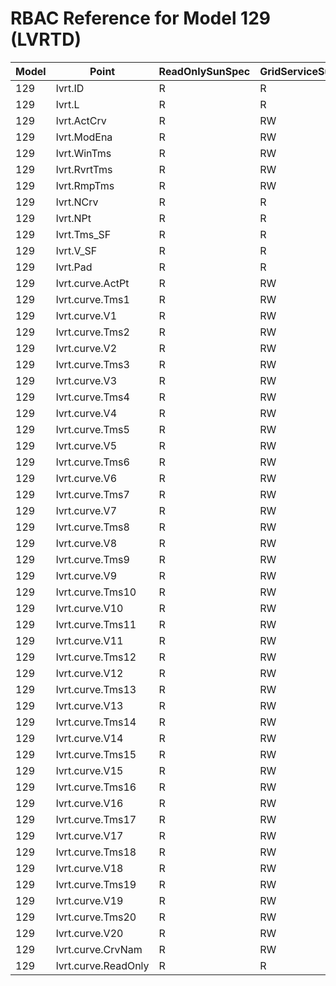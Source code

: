 # RBAC Reference for Model 129 (LVRTD)

| Model | Point | ReadOnlySunSpec | GridServiceSunSpec | NetworkAdministratorSunSpec | SuperAdministratorSpec | 
|-------|-------|------------------|---------------------|------------------|--------------------|
| 129 | lvrt.ID | R | R | R | R |
| 129 | lvrt.L | R | R | R | R |
| 129 | lvrt.ActCrv | R | RW | R | RW |
| 129 | lvrt.ModEna | R | RW | R | RW |
| 129 | lvrt.WinTms | R | RW | R | RW |
| 129 | lvrt.RvrtTms | R | RW | R | RW |
| 129 | lvrt.RmpTms | R | RW | R | RW |
| 129 | lvrt.NCrv | R | R | R | R |
| 129 | lvrt.NPt | R | R | R | R |
| 129 | lvrt.Tms_SF | R | R | R | R |
| 129 | lvrt.V_SF | R | R | R | R |
| 129 | lvrt.Pad | R | R | R | R |
| 129 | lvrt.curve.ActPt | R | RW | R | RW |
| 129 | lvrt.curve.Tms1 | R | RW | R | RW |
| 129 | lvrt.curve.V1 | R | RW | R | RW |
| 129 | lvrt.curve.Tms2 | R | RW | R | RW |
| 129 | lvrt.curve.V2 | R | RW | R | RW |
| 129 | lvrt.curve.Tms3 | R | RW | R | RW |
| 129 | lvrt.curve.V3 | R | RW | R | RW |
| 129 | lvrt.curve.Tms4 | R | RW | R | RW |
| 129 | lvrt.curve.V4 | R | RW | R | RW |
| 129 | lvrt.curve.Tms5 | R | RW | R | RW |
| 129 | lvrt.curve.V5 | R | RW | R | RW |
| 129 | lvrt.curve.Tms6 | R | RW | R | RW |
| 129 | lvrt.curve.V6 | R | RW | R | RW |
| 129 | lvrt.curve.Tms7 | R | RW | R | RW |
| 129 | lvrt.curve.V7 | R | RW | R | RW |
| 129 | lvrt.curve.Tms8 | R | RW | R | RW |
| 129 | lvrt.curve.V8 | R | RW | R | RW |
| 129 | lvrt.curve.Tms9 | R | RW | R | RW |
| 129 | lvrt.curve.V9 | R | RW | R | RW |
| 129 | lvrt.curve.Tms10 | R | RW | R | RW |
| 129 | lvrt.curve.V10 | R | RW | R | RW |
| 129 | lvrt.curve.Tms11 | R | RW | R | RW |
| 129 | lvrt.curve.V11 | R | RW | R | RW |
| 129 | lvrt.curve.Tms12 | R | RW | R | RW |
| 129 | lvrt.curve.V12 | R | RW | R | RW |
| 129 | lvrt.curve.Tms13 | R | RW | R | RW |
| 129 | lvrt.curve.V13 | R | RW | R | RW |
| 129 | lvrt.curve.Tms14 | R | RW | R | RW |
| 129 | lvrt.curve.V14 | R | RW | R | RW |
| 129 | lvrt.curve.Tms15 | R | RW | R | RW |
| 129 | lvrt.curve.V15 | R | RW | R | RW |
| 129 | lvrt.curve.Tms16 | R | RW | R | RW |
| 129 | lvrt.curve.V16 | R | RW | R | RW |
| 129 | lvrt.curve.Tms17 | R | RW | R | RW |
| 129 | lvrt.curve.V17 | R | RW | R | RW |
| 129 | lvrt.curve.Tms18 | R | RW | R | RW |
| 129 | lvrt.curve.V18 | R | RW | R | RW |
| 129 | lvrt.curve.Tms19 | R | RW | R | RW |
| 129 | lvrt.curve.V19 | R | RW | R | RW |
| 129 | lvrt.curve.Tms20 | R | RW | R | RW |
| 129 | lvrt.curve.V20 | R | RW | R | RW |
| 129 | lvrt.curve.CrvNam | R | RW | R | RW |
| 129 | lvrt.curve.ReadOnly | R | R | R | R |
